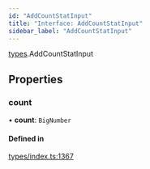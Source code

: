```yaml
---
id: "AddCountStatInput"
title: "Interface: AddCountStatInput"
sidebar_label: "AddCountStatInput"
---
```


[types](../../../modules/Types/Types.md).AddCountStatInput

## Properties

### count

• **count**: `BigNumber`

#### Defined in

[types/index.ts:1367](https://github.com/PolymeshAssociation/polymesh-sdk/blob/acc2284c/src/types/index.ts#L1367)
